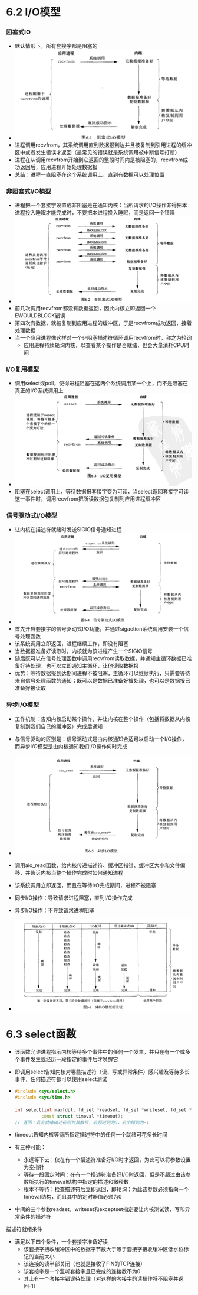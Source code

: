 # 6.2 I/O模型

### 阻塞式IO

- 默认情形下，所有套接字都是阻塞的
- <img src="images/阻塞式IO.png" style="zoom: 200%;" />
- 进程调用recvfrom，其系统调用直到数据报到达并且被复制到引用进程的缓冲区中或者发生错误才返回（最常见的错误就是系统调用被中断信号打断）
- 进程在从调用recvfrom开始到它返回的整段时间内是被阻塞的，recvfrom成功返回后，应用进程开始处理数据报
- 总结：进程一直阻塞在这个系统调用上，直到有数据可以处理位置





### 非阻塞式I/O模型

- 进程把一个套接字设置成非阻塞是在通知内核：当所请求的I/O操作非得把本进程投入睡眠才能完成时，不要把本进程投入睡眠，而是返回一个错误
- <img src="images/非阻塞式IO.png" style="zoom:200%;" />
- 前几次调用recvfrom都没有数据返回，因此内核立即返回一个EWOULDBLOCK错误
- 第四次有数据，就被复制到应用进程的缓冲区，于是recvfrom成功返回，接着处理数据
- 当一个应用进程像这样对一个非阻塞描述符循环调用recvfrom时，称之为轮询
  - 应用进程持续轮询内核，以查看某个操作是否就绪，但会大量消耗CPU时间





### I/O复用模型

- 调用select或poll，使得进程阻塞在这两个系统调用某一个上，而不是阻塞在真正的I/O系统调用上
- <img src="images/IO复用模型.png" style="zoom:200%;" />
- 阻塞在select调用上，等待数据报套接字变为可读，当select返回套接字可读这一事件时，调用recvfrom把所读数据包复制到应用进程缓冲区





### 信号驱动式I/O模型

- 让内核在描述符就绪时发送SIGIO信号通知进程
- <img src="images/信号驱动式IO模型.png" style="zoom:200%;" />
- 首先开启套接字的信号驱动式I/O功能，并通过sigaction系统调用安装一个信号处理函数
- 该系统调用立即返回，进程继续工作，即没有阻塞
- 当数据报准备好读取时，内核就为该进程产生一个SIGIO信号
- 随后既可以在信号处理函数中调用recvfrom读取数据，并通知主循环数据已准备好待处理，也可以立即通知主循环，让他读取数据报
- 优势：等待数据报到达期间进程不被阻塞，主循环可以继续执行，只需要等待来自信号处理函数的通知；既可以是数据已准备好被处理，也可以是数据报已准备好被读取



### 异步I/O模型

- 工作机制：告知内核启动某个操作，并让内核在整个操作（包括将数据从内核复制到我们自己的缓冲区）完成后通知
- 与信号驱动的区别是：信号驱动式是由内核通知合适可以启动一个I/O操作，而异步I/O模型是由内核通知我们I/O操作何时完成
- <img src="images/异步IO模型.png" style="zoom:200%;" />
- 调用aio_read函数，给内核传递描述符、缓冲区指针、缓冲区大小和文件偏移，并告诉内核当整个操作完成时如何通知进程
- 该系统调用立即返回，而且在等待I/O完成期间，进程不被阻塞





- 同步I/O操作：导致请求进程阻塞，直到I/O操作完成
- 异步I/O操作：不导致请求进程阻塞
- <img src="images/五种IO模型的比较.png" style="zoom:200%;" />





# 6.3 select函数

- 该函数允许进程指示内核等待多个事件中的任何一个发生，并只在有一个或多个事件发生或经历一段指定的事件后才唤醒它

- 即调用select告知内核对哪些描述符（读、写或异常条件）感兴趣及等待多长事件，任何描述符都可以使用select测试

- ```cpp
  #include <sys/select.h>
  #include <sys/time.h>
  
  int select(int maxfdpl, fd_set *readset, fd_set *writeset, fd_set *exceptset
            const struct timeval *timeout);
  // 返回：若有就绪描述符则为其数目，若超时则为0，若出错则为-1
  ```



- timeout告知内核等待所指定描述符中的任何一个就绪可花多长时间
- 有三种可能：
  - 永远等下去：仅在有一个描述符准备好I/O时才返回，为此可以将参数设置为空指针
  - 等待一段固定时间：在有一个描述符准备好I/O时返回，但是不超过由该参数所执行的timeval结构中指定的描述和微秒数
  - 根本不等待：检查描述符后立即返回，即轮询；为此该参数必须指向一个timeval结构，而且其中的定时器值必须为0



- 中间的三个参数readset，writeset和exceptset指定要让内核测试读、写和异常条件的描述符



描述符就绪条件

- 满足以下四个条件，一个套接字准备好读
  - 该套接字接收缓冲区中的数据字节数大于等于套接字接收缓冲区低水位标记的当前大小
  - 该连接的读半部关闭（也就是接收了FIN的TCP连接）
  - 该套接字是一个监听套接字且已完成的连接数不为0
  - 其上有一个套接字错误待处理（对这样的套接字的读操作将不阻塞并返回-1）